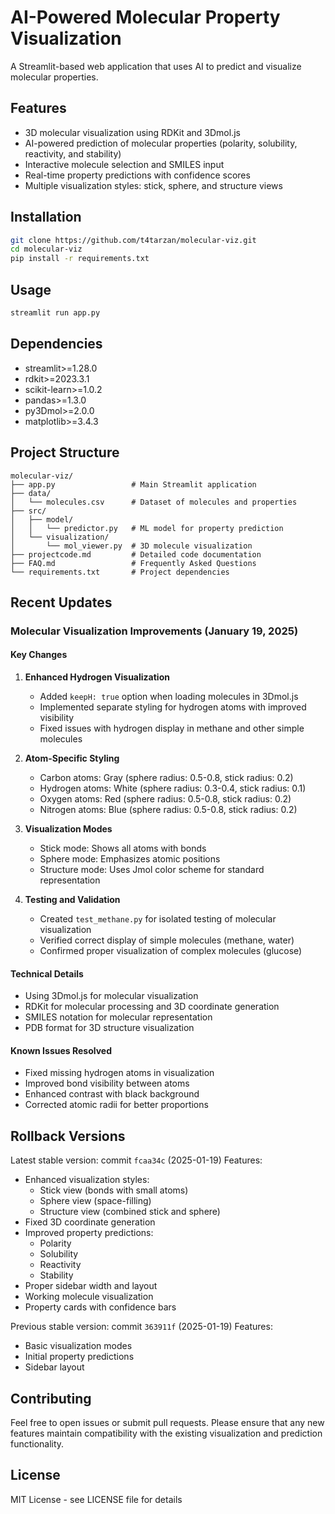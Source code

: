 # AI-Powered Molecular Property Visualization

A Streamlit-based web application that uses AI to predict and visualize molecular properties.

## Features
- 3D molecular visualization using RDKit and 3Dmol.js
- AI-powered prediction of molecular properties (polarity, solubility, reactivity, and stability)
- Interactive molecule selection and SMILES input
- Real-time property predictions with confidence scores
- Multiple visualization styles: stick, sphere, and structure views

## Installation
```bash
git clone https://github.com/t4tarzan/molecular-viz.git
cd molecular-viz
pip install -r requirements.txt
```

## Usage
```bash
streamlit run app.py
```

## Dependencies
- streamlit>=1.28.0
- rdkit>=2023.3.1
- scikit-learn>=1.0.2
- pandas>=1.3.0
- py3Dmol>=2.0.0
- matplotlib>=3.4.3

## Project Structure
```
molecular-viz/
├── app.py                 # Main Streamlit application
├── data/
│   └── molecules.csv      # Dataset of molecules and properties
├── src/
│   ├── model/
│   │   └── predictor.py   # ML model for property prediction
│   └── visualization/
│       └── mol_viewer.py  # 3D molecule visualization
├── projectcode.md         # Detailed code documentation
├── FAQ.md                 # Frequently Asked Questions
└── requirements.txt       # Project dependencies
```

## Recent Updates

### Molecular Visualization Improvements (January 19, 2025)

#### Key Changes
1. **Enhanced Hydrogen Visualization**
   - Added `keepH: true` option when loading molecules in 3Dmol.js
   - Implemented separate styling for hydrogen atoms with improved visibility
   - Fixed issues with hydrogen display in methane and other simple molecules

2. **Atom-Specific Styling**
   - Carbon atoms: Gray (sphere radius: 0.5-0.8, stick radius: 0.2)
   - Hydrogen atoms: White (sphere radius: 0.3-0.4, stick radius: 0.1)
   - Oxygen atoms: Red (sphere radius: 0.5-0.8, stick radius: 0.2)
   - Nitrogen atoms: Blue (sphere radius: 0.5-0.8, stick radius: 0.2)

3. **Visualization Modes**
   - Stick mode: Shows all atoms with bonds
   - Sphere mode: Emphasizes atomic positions
   - Structure mode: Uses Jmol color scheme for standard representation

4. **Testing and Validation**
   - Created `test_methane.py` for isolated testing of molecular visualization
   - Verified correct display of simple molecules (methane, water)
   - Confirmed proper visualization of complex molecules (glucose)

#### Technical Details
- Using 3Dmol.js for molecular visualization
- RDKit for molecular processing and 3D coordinate generation
- SMILES notation for molecular representation
- PDB format for 3D structure visualization

#### Known Issues Resolved
- Fixed missing hydrogen atoms in visualization
- Improved bond visibility between atoms
- Enhanced contrast with black background
- Corrected atomic radii for better proportions

## Rollback Versions
Latest stable version: commit `fcaa34c` (2025-01-19)
Features:
- Enhanced visualization styles:
  - Stick view (bonds with small atoms)
  - Sphere view (space-filling)
  - Structure view (combined stick and sphere)
- Fixed 3D coordinate generation
- Improved property predictions:
  - Polarity
  - Solubility
  - Reactivity
  - Stability
- Proper sidebar width and layout
- Working molecule visualization
- Property cards with confidence bars

Previous stable version: commit `363911f` (2025-01-19)
Features:
- Basic visualization modes
- Initial property predictions
- Sidebar layout

## Contributing
Feel free to open issues or submit pull requests. Please ensure that any new features maintain compatibility with the existing visualization and prediction functionality.

## License
MIT License - see LICENSE file for details
